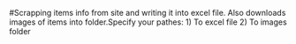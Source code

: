 #Scrapping items info from site and writing it into excel file. Also downloads images of items into folder.Specify your pathes: 1) To excel file 2) To images folder
